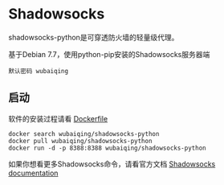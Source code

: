 Shadowsocks
===========

shadowsocks-python是可穿透防火墙的轻量级代理。

基于Debian 7.7，使用python-pip安装的Shadowsocks服务器端  

    默认密码 wubaiqing


启动
---

软件的安装过程请看 [Dockerfile](https://github.com/wubaiqing/docker-shadowsocks-python/blob/master/Dockerfile)

	docker search wubaiqing/shadowsocks-python
	docker pull wubaiqing/shadowsocks-python
	docker run -d -p 8388:8388 wubaiqing/shadowsocks-python

如果你想看更多Shadowsocks命令，请看官方文档 [Shadowsocks documentation](https://github.com/clowwindy/shadowsocks/blob/master/README.md)
